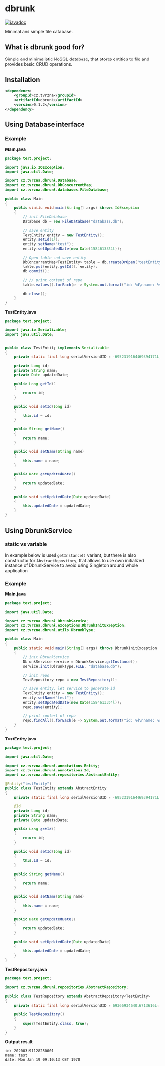 # dbrunk
[![javadoc](https://javadoc.io/badge2/cz.tvrzna/dbrunk/0.1.2/javadoc.svg)](https://javadoc.io/doc/cz.tvrzna/dbrunk/0.1.2)

Minimal and simple file database.

## What is dbrunk good for?
Simple and minimalistic NoSQL database, that stores entities to file and provides basic CRUD operations.

## Installation
```xml
<dependency>
    <groupId>cz.tvrzna</groupId>
    <artifactId>dbrunk</artifactId>
    <version>0.1.2</version>
</dependency>
```

## Using Database interface

### Example

__Main.java__

```java
package test.project;

import java.io.IOException;
import java.util.Date;

import cz.tvrzna.dbrunk.Database;
import cz.tvrzna.dbrunk.DbConcurrentMap;
import cz.tvrzna.dbrunk.databases.FileDatabase;

public class Main
{
	public static void main(String[] args) throws IOException
	{
		// init FileDatabase
		Database db = new FileDatabase("database.db");

		// save entity
		TestEntity entity = new TestEntity();
		entity.setId(1l);
		entity.setName("test");
		entity.setUpdatedDate(new Date(1584613354l));

		// Open table and save entity
		DbConcurrentMap<TestEntity> table = db.createOrOpen("testEntity", TestEntity.class);
		table.put(entity.getId(), entity);
		db.commit();

		// // print content of repo
		table.values().forEach(e -> System.out.format("id: %d\nname: %s\ndate: %s", e.getId(), e.getName(), e.getUpdatedDate()));

		db.close();
	}
}
```

__TestEntity.java__

```java
package test.project;

import java.io.Serializable;
import java.util.Date;


public class TestEntity implements Serializable
{
	private static final long serialVersionUID = -6952319164469394171L;

	private Long id;
	private String name;
	private Date updatedDate;

	public Long getId()
	{
		return id;
	}

	public void setId(Long id)
	{
		this.id = id;
	}

	public String getName()
	{
		return name;
	}

	public void setName(String name)
	{
		this.name = name;
	}

	public Date getUpdatedDate()
	{
		return updatedDate;
	}

	public void setUpdatedDate(Date updatedDate)
	{
		this.updatedDate = updatedDate;
	}
}
```

## Using DbrunkService

### static vs variable
In example below is used `getInstance()` variant, but there is also constructor for `AbstractRepository`, that allows to use own initialized instance of DbrunkService to avoid using Singleton around whole application.

### Example

__Main.java__

```java
package test.project;

import java.util.Date;

import cz.tvrzna.dbrunk.DbrunkService;
import cz.tvrzna.dbrunk.exceptions.DbrunkInitException;
import cz.tvrzna.dbrunk.utils.DbrunkType;

public class Main
{
	public static void main(String[] args) throws DbrunkInitException
	{
		// init DbrunkService
		DbrunkService service = DbrunkService.getInstance();
		service.init(DbrunkType.FILE, "database.db");

		// init repo
		TestRepository repo = new TestRepository();

		// save entity, let service to generate id
		TestEntity entity = new TestEntity();
		entity.setName("test");
		entity.setUpdatedDate(new Date(1584613354l));
		repo.save(entity);

		// print content of repo
		repo.findAll().forEach(e -> System.out.format("id: %d\nname: %s\ndate: %s", e.getId(), e.getName(), e.getUpdatedDate()));
	}
}
```

__TestEntity.java__

```java
package test.project;

import java.util.Date;

import cz.tvrzna.dbrunk.annotations.Entity;
import cz.tvrzna.dbrunk.annotations.Id;
import cz.tvrzna.dbrunk.repositories.AbstractEntity;

@Entity("testEntity")
public class TestEntity extends AbstractEntity
{
	private static final long serialVersionUID = -6952319164469394171L;

	@Id
	private Long id;
	private String name;
	private Date updatedDate;

	public Long getId()
	{
		return id;
	}

	public void setId(Long id)
	{
		this.id = id;
	}

	public String getName()
	{
		return name;
	}

	public void setName(String name)
	{
		this.name = name;
	}

	public Date getUpdatedDate()
	{
		return updatedDate;
	}

	public void setUpdatedDate(Date updatedDate)
	{
		this.updatedDate = updatedDate;
	}
}
```

__TestRepository.java__

```java
package test.project;

import cz.tvrzna.dbrunk.repositories.AbstractRepository;

public class TestRepository extends AbstractRepository<TestEntity>
{
	private static final long serialVersionUID = 6936693464016713616L;

	public TestRepository()
	{
		super(TestEntity.class, true);
	}
}
```

__Output result__

```
id: 202003191128250001
name: test
date: Mon Jan 19 09:10:13 CET 1970
```
